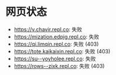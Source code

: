 # 网页状态
- https://v.chavir.repl.co: 失败
- https://mization.edpjg.repl.co: 失败
- https://qi.limqin.repl.co: 失败 (403)
- https://tote.kaikaixin.repl.co: 失败 (403)
- https://su--yoyholee.repl.co: 失败
- https://rows--zixk.repl.co: 失败 (403)

